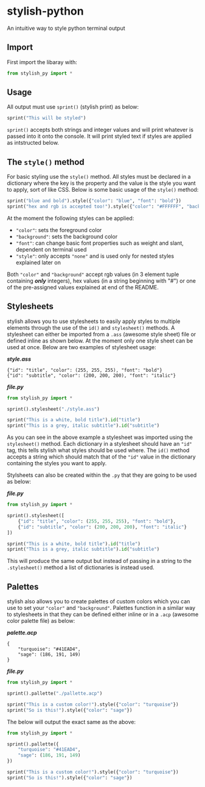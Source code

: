 # stylish-python
An intuitive way to style python terminal output

## Import

First import the libaray with:
```python
from stylish_py import *
```

## Usage

All output must use `sprint()` (stylish print) as below:
```python
sprint("This will be styled")
```
`sprint()` accepts both strings and integer values and will print whatever is passed into it onto the console. It will print styled text if styles are applied as intstructed below.

## The `style()` method

For basic styling use the `style()` method. All styles must be declared in a dictionary where the key is the property and the value is the style you want to apply, sort of like CSS. Below is some basic usage of the `style()` method:
```python
sprint("blue and bold").style({"color": "blue", "font": "bold"})
sprint("hex and rgb is accepted too!").style({"color": "#FFFFFF", "background": (0,0,0)})
```

At the moment the following styles can be applied:
* `"color"`: sets the foreground color
* `"background"`: sets the background color
* `"font"`: can change basic font properties such as weight and slant, dependent on terminal used
* `"style"`: only accepts `"none"` and is used only for nested styles explained later on

Both `"color"` and `"background"` accept rgb values (in 3 element tuple containing ***only*** integers), hex values (in a string beginning with "#") or one of the pre-assigned values explained at end of the README.

## Stylesheets

stylish allows you to use stylesheets to easily apply styles to multiple elements through the use of the `id()` and `stylesheet()` methods. A stylesheet can either be imported from a `.ass` (awesome style sheet) file or defined inline as shown below. At the moment only one style sheet can be used at once. Below are two examples of stylesheet usage:

***style.ass***
```
{"id": "title", "color": (255, 255, 255), "font": "bold"}
{"id": "subtitle", "color": (200, 200, 200), "font": "italic"}
```

***file.py***
```python
from stylish_py import *

sprint().stylesheet("./style.ass")

sprint("This is a white, bold title").id("title")
sprint("This is a grey, italic subtitle").id("subtitle")
```

As you can see in the above example a stylesheet was imported using the `stylesheet()` method. Each dictionary in a stylesheet should have an `"id"` tag, this tells stylish what styles should be used where. The `id()` method accepts a string which should match that of the `"id"` value in the dictionary containing the styles you want to apply.

Stylsheets can also be created within the `.py` that they are going to be used as below:

***file.py***
```python
from stylish_py import *

sprint().stylesheet([
    {"id": "title", "color": (255, 255, 255), "font": "bold"},
    {"id": "subtitle", "color": (200, 200, 200), "font": "italic"}
])

sprint("This is a white, bold title").id("title")
sprint("This is a grey, italic subtitle").id("subtitle")
```

This will produce the same output but instead of passing in a string to the `.stylesheet()` method a list of dictionaries is instead used.

## Palettes

stylish also allows you to create palettes of custom colors which you can use to set your `"color"` and `"background"`. Palettes function in a similar way to stylesheets in that they can be defined either inline or in a `.acp` (awesome color palette file) as below:

***palette.acp***
```
{
    "turquoise": "#41EAD4",
    "sage": (186, 191, 149)
}
```

***file.py***
```python
from stylish_py import *

sprint().pallette("./pallette.acp")

sprint("This is a custom color!").style({"color": "turquoise"})
sprint("So is this!").style({"color": "sage"})
```

The below will output the exact same as the above:
```python
from stylish_py import *

sprint().pallette({
    "turquoise": "#41EAD4",
    "sage": (186, 191, 149)
})

sprint("This is a custom color!").style({"color": "turquoise"})
sprint("So is this!").style({"color": "sage"})
```
